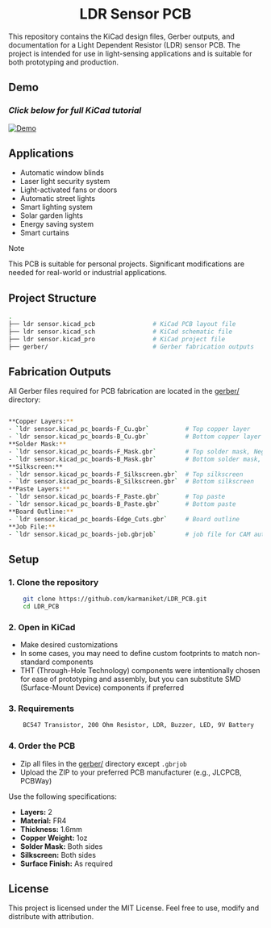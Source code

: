 <h1 align="center">LDR Sensor PCB</h1>

This repository contains the KiCad design files, Gerber outputs, and documentation for a Light Dependent Resistor (LDR) sensor PCB. The project is intended for use in light-sensing applications and is suitable for both prototyping and production.

## Demo

### ***Click below for full KiCad tutorial***

[![Demo](https://img.youtube.com/vi/dt0KDcHqgbA/maxresdefault.jpg)](https://youtu.be/dt0KDcHqgbA)

## Applications

- Automatic window blinds
- Laser light security system
- Light-activated fans or doors
- Automatic street lights
- Smart lighting system
- Solar garden lights
- Energy saving system
- Smart curtains

> [!NOTE]  
> This PCB is suitable for personal projects. Significant modifications are needed for real-world or industrial applications.

## Project Structure

```bash
. 
├── ldr sensor.kicad_pcb                # KiCad PCB layout file
├── ldr sensor.kicad_sch                # KiCad schematic file
├── ldr sensor.kicad_pro                # KiCad project file
├── gerber/                             # Gerber fabrication outputs
```

## Fabrication Outputs

All Gerber files required for PCB fabrication are located in the [gerber/](gerber/) directory:

```bash

**Copper Layers:**
- `ldr sensor.kicad_pc_boards-F_Cu.gbr`          # Top copper layer
- `ldr sensor.kicad_pc_boards-B_Cu.gbr`          # Bottom copper layer
**Solder Mask:**  
- `ldr sensor.kicad_pc_boards-F_Mask.gbr`        # Top solder mask, Negative polarity
- `ldr sensor.kicad_pc_boards-B_Mask.gbr`        # Bottom solder mask, Negative polarity
**Silkscreen:**  
- `ldr sensor.kicad_pc_boards-F_Silkscreen.gbr`  # Top silkscreen
- `ldr sensor.kicad_pc_boards-B_Silkscreen.gbr`  # Bottom silkscreen
**Paste Layers:**  
- `ldr sensor.kicad_pc_boards-F_Paste.gbr`       # Top paste
- `ldr sensor.kicad_pc_boards-B_Paste.gbr`       # Bottom paste
**Board Outline:**  
- `ldr sensor.kicad_pc_boards-Edge_Cuts.gbr`     # Board outline
**Job File:**  
- `ldr sensor.kicad_pc_boards-job.gbrjob`        # job file for CAM automation
```

## Setup

### 1. Clone the repository

```bash
    git clone https://github.com/karmaniket/LDR_PCB.git
    cd LDR_PCB
```

### 2. Open in KiCad

- Make desired customizations
- In some cases, you may need to define custom footprints to match non-standard components
- THT (Through-Hole Technology) components were intentionally chosen for ease of prototyping and assembly, but you can substitute SMD (Surface-Mount Device) components if preferred

### 3. Requirements

```bash
    BC547 Transistor, 200 Ohm Resistor, LDR, Buzzer, LED, 9V Battery
```

### 4. Order the PCB

- Zip all files in the [gerber/](gerber/) directory except `.gbrjob`
- Upload the ZIP to your preferred PCB manufacturer (e.g., JLCPCB, PCBWay)

Use the following specifications:

- **Layers:** 2
- **Material:** FR4
- **Thickness:** 1.6mm
- **Copper Weight:** 1oz
- **Solder Mask:** Both sides
- **Silkscreen:** Both sides
- **Surface Finish:** As required

## License

This project is licensed under the MIT License. Feel free to use, modify and distribute with attribution.
